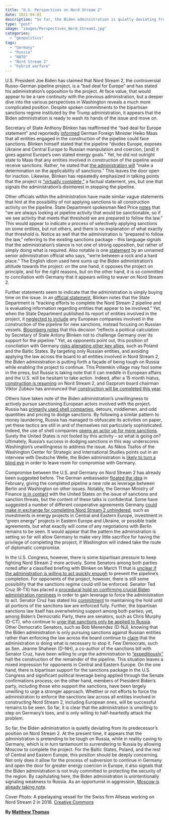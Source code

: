 ```yaml
---
title: "U.S. Perspectives on Nord Stream 2"
date: 2021-04-03
description: "So far, the Biden administration is quietly deviating from its predecessor’s position on Nord Stream 2."
type: "post"
image: "images/Perspectives_Nord_Stream1.jpg"
categories:
  - "geopolitics"
tags:
  - "Germany"
  - "Russia"
  - "NATO"
  - "Nord Stream 2"
  - "hybrid warfare"
---
```


U.S. President Joe Biden has claimed that Nord Stream 2, the controversial Russo-German pipeline project, is a “bad deal for Europe” and has stated his administration’s opposition to the project. At face value, that would appear to be a rare continuity with the previous administration, but a deeper dive into the various perspectives in Washington reveals a much more complicated position. Despite spoken commitments to the bipartisan sanctions regime instituted by the Trump administration, it appears that the Biden administration is ready to wash its hands of the issue and move on.

Secretary of State Anthony Blinken has reaffirmed the “bad deal for Europe statement” and reportedly [informed](https://www.reuters.com/article/us-usa-blinken-nato-nordstream/u-s-s-blinken-warned-germanys-maas-about-nord-stream-2-sanctions-idUSKBN2BG216) German Foreign Minister Heiko Maas that all entities engaged in the construction of the pipeline could face sanctions. Blinken himself stated that the pipeline “divides Europe, exposes Ukraine and Central Europe to Russian manipulation and coercion, [and] it goes against Europe’s own stated energy goals.” Yet, he did not outright state to Maas that any entities involved in construction of the pipeline _would_ receive sanctions. Rather, he stated that [the administration will](https://www.reuters.com/article/us-usa-blinken-nato-nordstream/u-s-s-blinken-warned-germanys-maas-about-nord-stream-2-sanctions-idUSKBN2BG216) “make a determination on the applicability of sanctions.” This leaves the door open for inaction. Likewise, Blinken has repeatedly emphasized in talking points that the project is [“virtually complete,”](https://www.washingtonexaminer.com/policy/defense-national-security/blinken-tells-companies-abandon-work-nord-stream-2-pipeline-deal-ted-cruz) a factual statement, yes, but one that signals the administration’s disinterest in stopping the pipeline. 

Other officials within the administration have made similar vague statements that hint at the possibility of not applying sanctions to all construction activity on the pipeline. State Department spokesman Ned Price [notes](https://www.politico.com/news/2021/03/12/biden-sanctions-nords-stream-pipeline-475552) that “we are always looking at pipeline activity that would be sanctionable, so if we see activity that meets that threshold we are prepared to follow the law.” This would appear to indicate a process of selectively applying sanctions on some entities, but not others, and there is no explanation of what exactly that threshold is. Notice as well that the administration is “prepared to follow the law,” referring to the existing sanctions package – this language signals that the administration’s stance is not one of strong opposition, but rather of simply doing what is required. Also notable is one [statement](https://www.politico.com/news/2021/03/12/biden-sanctions-nords-stream-pipeline-475552) by an unnamed senior administration official who says, “we’re between a rock and a hard place.” The English idiom used here sums up the Biden administration’s attitude towards the project: on the one hand, it opposes the project on principle, and for the right reasons, but on the other hand, it is so committed to conciliation with Germany that it appears willing to waver on Nord Stream 2. 

Further statements seem to indicate that the administration is simply buying time on the issue. In an [official statement](https://www.state.gov/nord-stream-2-and-potential-sanctionable-activity/#:~:text=As%20the%20President%20has%20said,Eastern%20European%20allies%20and%20partners.&text=The%20Department%20reiterates%20its%20warning,abandon%20work%20on%20the%20pipeline.), Blinken notes that the State Department is “tracking efforts to complete the Nord Stream 2 pipeline and is evaluating information regarding entities that appear to be involved.” Yet, when the State Department published its report of entities involved in the project, it [neglected to include](https://www.heritage.org/europe/commentary/its-time-checkmate-nord-stream-ii) any European companies involved in the construction of the pipeline for new sanctions, instead focusing on Russian vessels. [Bloomberg notes](https://www.bloomberg.com/news/articles/2021-02-20/u-s-singles-out-russian-ship-for-breaking-nord-stream-sanctions) that this decision “reflects a political calculation by Secretary of State Antony Blinken not to challenge Germany over its support for the pipeline.” Yet, as opponents point out, this position of conciliation with Germany [risks alienating other key allies](https://www.bloomberg.com/news/articles/2021-02-20/u-s-singles-out-russian-ship-for-breaking-nord-stream-sanctions), such as Poland and the Baltic States. By targeting only Russian entities, and avoiding applying the law across the board to all entities involved in Nord Stream 2, the Biden administration is putting forth a façade of being tough on Russia while enabling the project to continue. This Potemkin village may fool some in the press, but Russia is taking note that it can meddle in European affairs and the U.S. will be hesitant to take action. Indeed, after a 15 month hiatus, [construction is resuming](https://www.argusmedia.com/en/news/2193430-construction-on-remaining-nord-stream-2-string-to-start) on Nord Stream 2, and Gazprom board chairman Viktor Zubkov has announced that [construction will be completed this year](https://www.reuters.com/article/us-russia-nord-stream-2-completion/gazprom-chairman-says-nord-stream-2-gas-pipeline-to-be-finished-this-year-despite-u-s-pressure-tass-idUSKBN2BI1G7). 

Others have taken note of the Biden administration’s unwillingness to actively pursue sanctioning European actors involved with the project. Russia has [primarily used shell companies](https://www.dw.com/en/nord-stream-2-russias-tricks-to-dodge-us-sanctions/a-56972537), detours, middlemen, and odd quantities and pricing to dodge sanctions. By following a similar pattern to money laundering, Russia has managed to obfuscate its activities on paper, yet these tactics are still in and of themselves not particularly sophisticated. Indeed, the use of shell companies [opens an actor up for more sanctions](https://www.dw.com/en/nord-stream-2-russias-tricks-to-dodge-us-sanctions/a-56972537). Surely the United States is not fooled by this activity – so what is going on? Ultimately, Russia’s success in dodging sanctions in this way underscores Washington’s unwillingness to address the issue. As Nikos Tsafos of the Washington Center for Strategic and International Studies points out in an interview with Deutsche Welle, the Biden administration is [likely to turn a blind eye](https://www.dw.com/en/nord-stream-2-russias-tricks-to-dodge-us-sanctions/a-56972537) in order to leave room for compromise with Germany. 

Compromise between the U.S. and Germany on Nord Stream 2 has already been suggested before. The German ambassador [floated the idea](https://www.reuters.com/article/us-usa-blinken-nato-nordstream/u-s-s-blinken-warned-germanys-maas-about-nord-stream-2-sanctions-idUSKBN2BG216) in February, giving the completed pipeline a new role as leverage between Berlin and Washington on other issues. Notably, the German Ministry of Finance [is in contact](https://www.politico.com/news/2021/03/12/biden-sanctions-nords-stream-pipeline-475552) with the United States on the issue of sanctions and sanction threats, but the content of these talks is confidential. Some have suggested a number of different cooperative agreements Germany [could make in exchange for completing Nord Stream 2 unhindered](https://www.politico.com/news/2021/03/12/biden-sanctions-nords-stream-pipeline-475552), such as investments in energy projects in Central and Eastern Europe, investment in “green energy” projects in Eastern Europe and Ukraine, or possible trade agreements, but what exactly will come of any negotiations with Berlin remains to be seen. It would appear that the pattern the administration is setting so far will allow Germany to make very little sacrifice for having the privilege of completing the project, if Washington will indeed take the route of diplomatic compromise. 

In the U.S. Congress, however, there is some bipartisan pressure to keep fighting Nord Stream 2 more actively. Some Senators among both parties noted after a classified briefing with Blinken on March 11 that is [unclear if the administration is willing to act quickly enough](https://www.politico.com/news/2021/03/12/biden-sanctions-nords-stream-pipeline-475552) to prevent the pipeline’s completion. For opponents of the project, however, there is still some possibility that the sanctions regime could still be enforced. Senator Ted Cruz (R-TX) has placed a [procedural hold on confirming crucial Biden administration nominees](https://www.washingtonexaminer.com/policy/defense-national-security/blinken-tells-companies-abandon-work-nord-stream-2-pipeline-deal-ted-cruz) in order to gain leverage to force the administration to act. Senator Cruz has stated his [commitment](https://www.washingtonexaminer.com/policy/defense-national-security/blinken-tells-companies-abandon-work-nord-stream-2-pipeline-deal-ted-cruz) to maintaining the hold until all portions of the sanctions law are enforced fully. Further, the bipartisan sanctions law itself has overwhelming support among both parties; yet, among Biden’s Democratic Party, there are senators, such as Chris Murphy (D-CT), who continue to [urge that sanctions only be applied to Russia](https://www.politico.com/news/2021/03/12/biden-sanctions-nords-stream-pipeline-475552). Other Democratic Senators, such as Bob Menendez (D-NJ), knowing that the Biden administration is only pursuing sanctions against Russian entities rather than enforcing the law across the board continue to [claim](https://www.politico.com/news/2021/03/12/biden-sanctions-nords-stream-pipeline-475552) that the administration is doing what is necessary to stop it. Few Democrats, such as Sen. Jeanne Shaheen (D-NH), a co-author of the sanctions bill with Senator Cruz, have been willing to urge the administration to [“expeditiously”](https://www.politico.com/news/2021/03/12/biden-sanctions-nords-stream-pipeline-475552) halt the construction of the remainder of the pipeline. This situation leaves a mixed impression for opponents in Central and Eastern Europe. On the one hand, there is bipartisan support for the sanctions package in the U.S. Congress and significant political leverage being applied through the Senate confirmations process; on the other hand, members of President Biden’s party, including those who support the sanctions, have been largely unwilling to urge a stronger approach. Whether or not efforts to force the administration to enforce the sanctions law across all entities involved in constructing Nord Stream 2, including European ones, will be successful remains to be seen. So far, it is clear that the administration is unwilling to step on Germany’s toes, and is only willing to half-heartedly attack the problem. 

So far, the Biden administration is quietly deviating from its predecessor’s position on Nord Stream 2. At the present time, it appears that the administration is pretending to be tough on Russia, while in reality caving to Germany, which is in turn tantamount to surrendering to Russia by allowing Moscow to complete the project. For the Baltic States, Poland, and the rest of Central and Eastern Europe, this position should be deeply concerning. Not only does it allow for the process of subversion to continue in Germany and open the door for greater energy coercion in Europe, it also signals that the Biden administration is not truly committed to protecting the security of the region. By capitulating here, the Biden administration is unintentionally signaling weakness to Russia. As an opportunist in aggression, [Moscow is already taking note](https://www.france24.com/en/europe/20210402-moscow-warns-ukraine-over-escalation-in-donbass-as-nato-condemns-russian-military-build-up).  

Cover Photo: A pipelayaing vessel for the Swiss firm Allseas working on Nord Stream 2 in 2018. [Creative Commons](https://www.flickr.com/photos/22084572@N07/45188318294)

**By [Matthew Thomas](../our_team)**
